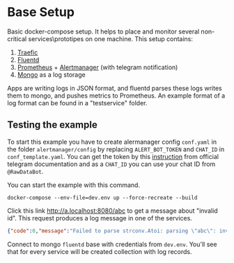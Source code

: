 # Base Setup

Basic docker-compose setup. It helps to place and monitor several non-critical services\prototipes on one machine. 
This setup contains:
1. [Traefic](https://doc.traefik.io/traefik/)
2. [Fluentd](https://www.fluentd.org/)
3. [Prometheus](https://prometheus.io/) + [Alertmanager](https://prometheus.io/docs/alerting/latest/alertmanager/) (with telegram notification)
4. [Mongo](https://www.mongodb.com/) as a log storage

Apps are writing logs in JSON format, and fluentd parses these logs writes them to mongo, and pushes metrics to Prometheus.
An example format of a log format can be found in a "testservice" folder.

## Testing the example
To start this example you have to create alermanager config `conf.yaml` in the folder `alertmanager/config` by replacing `ALERT_BOT_TOKEN` and `CHAT_ID` in `conf_template.yaml`. You can get the token by this [instruction](https://core.telegram.org/bots/api#authorizing-your-bot) from official telegram documentation and as a `CHAT_ID` you can use your chat ID from `@RawDataBot`.

You can start the example with this command. 
```
docker-compose --env-file=dev.env up --force-recreate --build
```
Click this link http://a.localhost:8080/abc to get a message about "invalid id". This request produces a log message in one of the services. 
```json
{"code":0,"message":"Failed to parse strconv.Atoi: parsing \"abc\": invalid syntax","level":"error","handler":"default"}
```
Connect to mongo `fluentd` base with credentials from `dev.env`. You'll see that for every service will be created collection with log records. 